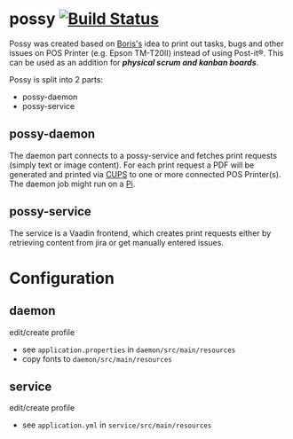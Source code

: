 # possy [![Build Status](https://travis-ci.org/gerald24/possy.svg?branch=master)](https://travis-ci.org/gerald24/possy)

Possy was created based on [Boris's](https://github.com/boris779) idea to print out tasks, bugs and other issues on POS Printer (e.g. Epson TM-T20II) instead of using Post-it®. This can be used as an addition for ***physical scrum and kanban boards***.

Possy is split into 2 parts:
- possy-daemon
- possy-service

## possy-daemon

The daemon part connects to a possy-service and fetches print requests (simply text or image content). For each print request a PDF will be generated and printed via [CUPS](https://www.cups.org) to one or more connected POS Printer(s). The daemon job might run on a [Pi](https://www.raspberrypi.org).

## possy-service

The service is a Vaadin frontend, which creates print requests either by retrieving content from jira or get manually entered issues.

# Configuration

## daemon

edit/create profile 
* see `application.properties` in `daemon/src/main/resources`
* copy fonts to `daemon/src/main/resources`

## service

edit/create profile 
* see `application.yml` in `service/src/main/resources`

